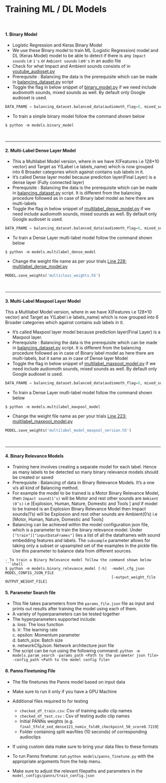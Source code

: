 # Training ML / DL  Models
<br>


#### 1. Binary Model

- Logistic Regression and Keras Binary Model
- We use these Binary model to train ML (Logistic Regression) model and DL (Keras Model) model to be able to detect if there is any ```Impact sounds``` i.e ```1's``` or ```Ambient sounds``` i.e```0's``` in an audio file
-  Check for what Impact and Ambient sounds consists of in [youtube_audioset.py](https://github.com/wildlytech/modular_acoustic_detection/blob/28a38658a659ddabbd4d73cfad3c91132ab3736e/youtube_audioset.py#L159)
-  Prerequisite : Balancing the data is the prerequisite which can be made in [balancing_dataset.py](https://github.com/wildlytech/modular_acoustic_detection/blob/master/balancing_dataset.py) script
- Toggle the flag in below snippet of  [binary_model.py](https://github.com/wildlytech/modular_acoustic_detection/blob/master/models/binary_model.py) if we need include audiomoth sounds, mixed sounds as well. By default only Google audioset is used.
```python
DATA_FRAME = balancing_dataset.balanced_data(audiomoth_flag=0, mixed_sounds_flag=0)
```
- To train a simple binary model follow the command shown below
```shell
$ python -m models.binary_model
```


<br>

***

#### 2. Multi-Label Dense Layer Model
-   This a Multilabel Model version, where in we have X(Features i.e 128*10 vector) and Target as Y(Label i.e labels_name) which is now grouped into 6 Broader categories which against contains sub labels in it.
-   It’s called Dense layer model because prediction layer(Final Layer) is a dense layer (Fully connected layer)
- Prerequisite : Balancing the data is the prerequisite which can be made in [balancing_dataset.py](https://github.com/wildlytech/modular_acoustic_detection/blob/master/balancing_dataset.py) script. It is different from the balancing procedure followed as in case of Binary label model as here there are multi-labels
- Toggle the flag in below snippet of  [multilabel_dense_model.py](https://github.com/wildlytech/modular_acoustic_detection/blob/master/models/multilabel_dense_model.py) if we need include audiomoth sounds, mixed sounds as well. By default only Google audioset is used.
```python
DATA_FRAME = balancing_dataset.balanced_data(audiomoth_flag=0, mixed_sounds_flag=0)
```
- To train a Dense Layer mutli-label model follow the command shown below
```shell
$ python -m models.multilabel_dense_model
```
- Change the weight file name as per your trials [Line 228: multilabel_dense_model.py](https://github.com/wildlytech/modular_acoustic_detection/blob/28a38658a659ddabbd4d73cfad3c91132ab3736e/models/multilabel_dense_model.py#L228)
```python
MODEL.save_weights('multiclass_weights.h5')
```

<br>

***

#### 3. Multi-Label Maxpool Layer Model
This a Multilabel Model version, where in we have X(Features i.e 128*10 vector) and Target as Y(Label i.e labels_name) which is now grouped into 6 Broader categories which against contains sub labels in it.
-   It’s called Maxpool layer model because prediction layer(Final Layer) is a Maxpool layer.
- Prerequisite : Balancing the data is the prerequisite which can be made in [balancing_dataset.py](https://github.com/wildlytech/modular_acoustic_detection/blob/master/balancing_dataset.py) script. It is different from the balancing procedure followed as in case of Binary label model as here there are multi-labels, but it same as in case of Dense layer Model
- Toggle the flag in below snippet of  [multilabel_maxpool_model.py](https://github.com/wildlytech/modular_acoustic_detection/blob/master/models/multilabel_maxpool_model.py) if we need include audiomoth sounds, mixed sounds as well. By default only Google audioset is used.
```python
DATA_FRAME = balancing_dataset.balanced_data(audiomoth_flag=0, mixed_sounds_flag=0)
```
- To train a Dense Layer mutli-label model follow the command shown below
```shell
$ python -m models.multilabel_maxpool_model
```
- Change the weight file name as per your trials [Line 223: multilabel_maxpool_model.py](https://github.com/wildlytech/modular_acoustic_detection/blob/28a38658a659ddabbd4d73cfad3c91132ab3736e/models/multilabel_maxpool_model.py#L228)
```python
MODEL.save_weights('multilabel_model_maxpool_version.h5')
```

<br>

***

#### 4. Binary Relevance Models
-   Training here involves creating a separate model for each label. Hence as many labels to be detected so many binary relevance models should be created or saved
-  Prerequisite :  Balancing of data in Binary Relevance Models. It’s a one v/s all kind of Balancing method.
-   For example the model to be trained is a Motor Binary Relevance Model, then ```Impact sound(1’s)``` will be Motor and rest other sounds are ```Ambient (0’s)``` i.e [Explosion, Human, Nature, Domestic and Tools ] and if model to be trained is an Explosion Binary Relevance Model then Impact sounds(1’s) will be Explosion and rest other sounds are Ambient(0’s) i.e [Motor, Human, Nature, Domestic and Tools]
- Balancing can be achieved within the model configuration json file, which is a parameter to train the binary relevance model.  Under ```["train"]["inputDataFrames"]``` lies a list of all the dataframes with sound embedding features and labels. The ```subsample``` parameter allows for taking only a subset or upsampled set of the examples in the pickle file. Use this parameter to balance data from different sources.
```
- To train a Binary Relevance model follow the command shown below
```shell
$ python -m models.binary_relevance_model [-h]  -model_cfg_json MODEL_CONFIG_JSON_FILE
                                                [-output_weight_file OUTPUT_WEIGHT_FILE]
```

#### 5. Parameter Search file
- This file takes parameters from the ```params_file.json``` file as input and prints out results after training the model using each of them.
- A variety of hyperparameters can be tested together 
- The hyperparameters supported include:<br>
a. loss: The loss function<br>
b. lr: The learning rate<br>
c. epsilon: Momentum parameter<br>
d. batch_size: Batch size<br>
e. networkCfgJson: Network architecture json file<br>
- The script can be run using the following command:
```python -m models.param_search -params_path <Path to the parameter json file> -config_path <Path to the model config file>```


#### 6. Panns Finetuning File

- The file finetunes the Panns model based on input data
- Make sure to run it only if you have a GPU Machine
- Additional files required to for testing
    - `checked_df_train.csv`: Csv of training audio clip names
    - `checked_df_test.csv` : Csv of testing audio clip names
    - Initial PANNs weights (e.g. `final_5fold_sed_dense121_nomix_fold0_checkpoint_50_score0.7219`)
    - Folder containing split wavfiles (10 seconds) of corresponding audioclips
- If using custom data make sure to bring your data files to these formats

- To run Panns finetune: run `python models/panns_finetune.py` with the 
appropriate arguments from the help menu.
- Make sure to adjust the relevant filepaths and parameters in the `model_configs/panns/train_config.json`
